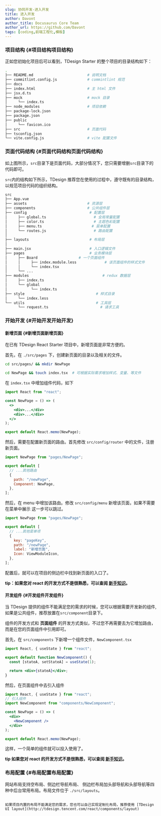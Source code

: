 ```yaml
---
slug: 协同开发-进入开发
title: 进入开发
author: Davont
author_title: Docusaurus Core Team
author_url: https://github.com/Davont
tags: [coding,前端工程化,模板]
---
```


### 项目结构[](#项目结构) {#项目结构项目结构}

正如您初始化项目后可以看到，TDesign Starter 的整个项目的目录结构如下：

```bash
.
├── README.md                         # 说明文档
├── commitlint.config.js              # commintlint 规范
├── docs
├── index.html                        # 主 html 文件
├── jsx.d.ts
├── mock                              # mock 目录
│     └── index.ts
├── node_modules                      # 项目依赖
├── package-lock.json
├── package.json
├── public
│     └── favicon.ico
├── src                               # 页面代码
├── tsconfig.json
└── vite.config.js                    # vite 配置文件

```

### 页面代码结构[](#页面代码结构) {#页面代码结构页面代码结构}

如上图所示，`src`目录下是页面代码，大部分情况下，您只需要增删`src`目录下的代码即可。

`src`内的结构如下所示，TDesign 推荐您在使用的过程中，遵守既有的目录结构，以规范项目代码的组织结构。

```bash
src
├── App.vue
├── assets                            # 资源层
├── components                        # 公共组件层
├── config                             # 配置层
│     ├── global.ts                      # 全局常量配置
│     ├── color.ts                       # 主题色彩配置
│     ├── menu.ts                       # 菜单配置
│     └── routes.js                      # 路由配置
│
├── layouts                            # 布局层
│
├── main.jsx                           # 入口逻辑文件
├── pages                              # 业务模块层
│     ├── Board                   # 一个页面组件
│     │     ├── index.module.less             # 该页面组件的样式文件
│     │     └── index.tsx
│     └── ...
├── modules                                  # redux 数据层
│     ├── index.ts
│     └── global
│           └── index.ts
├── style                                 # 样式目录
│     └── index.less
└── utils                                 # 工具层
      └── request.ts                        # 请求工具


```

### 开始开发[](#开始开发) {#开始开发开始开发}

#### 新增页面[](#新增页面) {#新增页面新增页面}

在已有 TDesign React Starter 项目中，新增页面是非常方便的。

首先，在 `./src/pages` 下，创建新页面的目录以及相关的文件。

```bash
cd src/pages/ && mkdir NewPage

cd NewPage && touch index.tsx  # 可根据实际需求增加样式、变量、等文件

```

在 `index.tsx` 中增加组件代码，如下

```jsx
import React from "react";

const NewPage = () => (
  <>
    <div>...</div>
    <div>...</div>
  </>
);

export default React.memo(NewPage);

```

然后，需要在配置新页面的路由。首先修改 `src/config/router` 中的文件，注册新页面。

```jsx
import NewPage from "pages/NewPage";

export default [
  // ...其他路由
  {
    path: "/newPage",
    Component: NewPage,
  },
];

```

然后，在 menu 中增加该路由。修改 `src/config/menu` 新增该页面，如果不需要在菜单中展示 这一步可以跳过。

```jsx
import NewPage from "pages/NewPage";

export default [
  // ...其他菜单项
  {
    key: "pageKey",
    path: "/newPage",
    label: "新增页面",
    Icon: ViewModuleIcon,
  },
];

```

配置后，就可以在项目的侧边栏中找到新页面的入口了。

**tip：如果您对 react 的开发方式不是很熟悉，可以查阅 [新手知识](https://vuejs.org/)。**

#### 开发组件[](#开发组件) {#开发组件开发组件}

当 TDesign 提供的组件不能满足您的需求的时候，您可以根据需要开发新的组件, 如果是公共组件，推荐放置在`src/component`目录下。

组件的开发方式和 **页面组件** 的开发方式类似，不过您不再需要去为它增加路由，而是在您的页面组件中引用即可。

首先，在 `src/components` 下新增一个组件文件，`NewComponent.tsx`

```jsx
import React, { useState } from "react";

export default function NewComponent() {
  const [stateA, setStateA] = useState(1);

  return <div>{stateA}</div>;
}

```

然后，在页面组件中去引入组件

```jsx
import React, { useState } from "react";
// 引入组件
import NewComponent from "components/NewComponent";

const NewPage = () => (
  <div>
    <NewComponent />
  </div>
);

export default React.memo(NewPage);

```

这样，一个简单的组件就可以投入使用了。

**tip 如果您对 react 的开发方式不是很熟悉，可以查阅 [新手知识](https://zh-hans.reactjs.org/)。**

### 布局配置[](#布局配置) {#布局配置布局配置}

网站布局支持空布局、侧边栏导航布局、 侧边栏布局加头部导航和头部导航等四种中后台常用布局。布局文件位于 `./src/layouts`。

```

如果项目内置的布局不能满足您的需求，您也可以自己实现定制化布局，推荐使用 [TDesign UI layout](http://tdesign.tencent.com/react/components/layout)

```